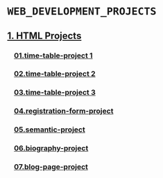 # **`WEB_DEVELOPMENT_PROJECTS`**

## **[1. HTML Projects](./01.%20HTML-Projects)**
###  &nbsp;&nbsp;&nbsp;&nbsp;**[01.time-table-project 1](./01.%20HTML-Projects/01.time-table-project%201/)**
###  &nbsp;&nbsp;&nbsp;&nbsp;**[02.time-table-project 2](./01.%20HTML-Projects/02.time-table-project%202/)**
###  &nbsp;&nbsp;&nbsp;&nbsp;**[03.time-table-project 3](./01.%20HTML-Projects/03.time-table-project%203/)**
###  &nbsp;&nbsp;&nbsp;&nbsp;**[04.registration-form-project](./01.%20HTML-Projects/04.registration-form-project/)**
###  &nbsp;&nbsp;&nbsp;&nbsp;**[05.semantic-project](./01.%20HTML-Projects/05.semantic-project/)**
###  &nbsp;&nbsp;&nbsp;&nbsp;**[06.biography-project](./01.%20HTML-Projects/06.biography-project/)**
###  &nbsp;&nbsp;&nbsp;&nbsp;**[07.blog-page-project](./01.%20HTML-Projects/07.blog-page-project/)**